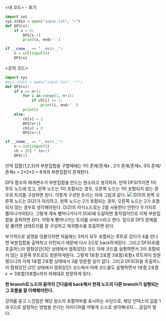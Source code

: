 <내 코드> - 포기

```python
import sys
sys.stdin = open("input.txt", "r")
def DFS(x):
    if x > 0:
        DFS(x-1)
        print(x, end=' ')

if __name__ == "__main__":
    n = int(input())
    DFS(n)
```

<강의 코드>

```python
import sys
#sys.stdin = open("input.txt", "r")
def DFS(v):
    if v == n+1:
        for i in range(1, n+1):
            if ch[i] == 1:
                print(i, end=' ')
        print()
    else:
        ch[v] = 1
        DFS(v+1)
        ch[v] = 0
        DFS(v+1)

if __name__ == "__main__":
    n = int(input())
    ch = [0] * (n+1)
    DFS(1)
```

만약 집합{1,2,3}의 부분집합을 구할때에는 1이 존재/존재x , 2가 존재/존재x, 3이 존재/존재x = 2\*2\*2 = 8개의 부분집합이 존재한다.

DFS 함수의 매개변수가 부분집합을 만드는 원소라고 생각하자.
만약 DFS(1)이면 1이 루트 노드에 있고, 왼쪽 노드는 1이 포함되는 경우, 오른쪽 노드는 1이 포함되지 않는 경우로 트리를 구성하면 된다.
이렇게 구성한 트리는 아래 그림과 같다.
![](https://velog.velcdn.com/images/woonyumnyum/post/19dfd25e-70ab-46b0-9032-89e6e841a02c/image.jpg)
D(1)의 왼쪽 오른쪽 노드는 D(2)가 자리하고, 왼쪽 노드는 2가 포함되는 경우, 오른쪽 노드는 2가 포함되지 않는 경우로 생각해야된다. D(2)의 자식노드로는 2를 사용한다 안한다 두가지로 뽑아나가야된다. 그렇게 계속 뻗어나가다가 D(4)에 도달하면 종착점이므로 이제 부분집합을 출력하면 된다.
이렇게 뻗어나가는 트리를 `상태트리`라고 한다.
앞으로 DFS 문제를 잘 풀려면 상태트리를 잘 구성하고 재귀함수를 호출하면 된다.

부가적으로 설명을 덧붙이자면 처음에는 3까지 모두 포함되는 루트로 갔다가 4를 만나면 부분집합을 출력하고 리턴되기 때문에 다시 3으로 back하게된다. 그리고 DFS(4)를 호출하느라 멈춰있던(3인 상태에서 멈춰있던) 코드 아래 코드를 실행하면서 3이 포함되지 않는 오른쪽 루트로도 방문하게된다. 그렇게 1포함 2포함 3포함/포함x 루트까지 방문했으니까 이제 1포함 2포함 상태에서 3을 방문할 일이 없다. 그리고 DFS(3)을 호출하느라 멈춰있던 (2인 상태에서 멈춰있던) 코드에서 아래 코드들도 실행하면서 1포함 2포함x -> 3포함/3포함x까지 차례대로 방문하게 된다. 

**한 branch로 노드의 끝까지 간다음에 back해서 현재 노드의 다른 branch가 실행되는 그 흐름을 잘 이해해야한다.**

강의를 듣고 느낀점은 해당 원소의 포함여부를 표시하는 수단으로, 해당 인덱스의 값을 1과 0으로 설정하는 방법을 쓴다는 아이디어를 어떻게 스스로 생각해내지.....갈길이 멀다.
